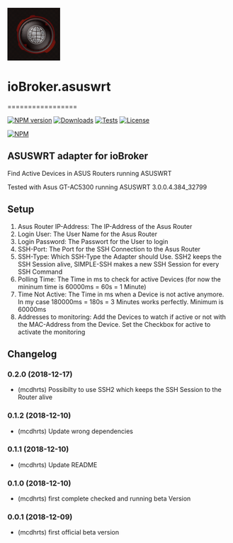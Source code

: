![Logo](admin/asuswrt.png)
# ioBroker.asuswrt
=================

[![NPM version](http://img.shields.io/npm/v/iobroker.asuswrt.svg)](https://www.npmjs.com/package/iobroker.asuswrt)
[![Downloads](https://img.shields.io/npm/dm/iobroker.asuswrt.svg)](https://www.npmjs.com/package/iobroker.asuswrt)
[![Tests](http://img.shields.io/travis/soef/iobroker.asuswrt/master.svg)](https://travis-ci.org/soef/iobroker.asuswrt)
[![License](https://img.shields.io/badge/license-MIT-blue.svg?style=flat)](https://github.com/soef/iobroker.asuswrt/blob/master/LICENSE)

[![NPM](https://nodei.co/npm/iobroker.asuswrt.png?downloads=true)](https://nodei.co/npm/iobroker.asuswrt/)

ASUSWRT adapter for ioBroker
------------------------------------------------------------------------------

Find Active Devices in ASUS Routers running ASUSWRT

Tested with Asus GT-AC5300 running ASUSWRT 3.0.0.4.384_32799

## Setup
1. Asus Router IP-Address: The IP-Address of the Asus Router
2. Login User: The User Name for the Asus Router
3. Login Password: The Passwort for the User to login
4. SSH-Port: The Port for the SSH Connection to the Asus Router
4. SSH-Type: Which SSH-Type the Adapter should Use. SSH2 keeps the SSH Session alive, SIMPLE-SSH makes a new SSH Session for every SSH Command
6. Polling Time: The Time in ms to check for active Devices (for now the mininum time is 60000ms = 60s = 1 Minute)
7. Time Not Active: The Time in ms when a Device is not active anymore. In my case 180000ms = 180s = 3 Minutes works perfectly. Minimum is 60000ms
8. Addresses to monitoring: Add the Devices to watch if active or not with the MAC-Address from the Device. Set the Checkbox for active to activate the monitoring

## Changelog

### 0.2.0 (2018-12-17)
* (mcdhrts) Possibilty to use SSH2 which keeps the SSH Session to the Router alive

### 0.1.2 (2018-12-10)
* (mcdhrts) Update wrong dependencies

### 0.1.1 (2018-12-10)
* (mcdhrts) Update README

### 0.1.0 (2018-12-10)
* (mcdhrts) first complete checked and running beta Version

### 0.0.1 (2018-12-09)
* (mcdhrts) first official beta version
